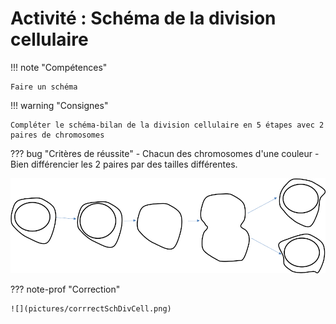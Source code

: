 # Activité : Schéma de la division cellulaire

!!! note "Compétences"

    Faire un schéma 

!!! warning "Consignes"

    Compléter le schéma-bilan de la division cellulaire en 5 étapes avec 2 paires de chromosomes
    
??? bug "Critères de réussite"
    - Chacun des chromosomes d'une couleur
    - Bien différencier les 2 paires par des tailles différentes.




![](pictures/schDivCell.png)


??? note-prof "Correction"

    ![](pictures/corrrectSchDivCell.png)